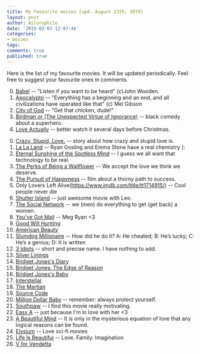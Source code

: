 ```yaml
---
title: My favourite movies [upd. August 23th, 2019]
layout: post
author: Ailurophile
date: '2019-03-03 13:07:46'
categories:
- movies
tags:
comments: true
published: true
---
```


Here is the list of my favourite movies.
It will be updated periodically.
Feel free to suggest your favourite ones in comments.

00. [Babel](https://www.imdb.com/title/tt0449467/) -- "Listen if you want to be heard" (c)John Wooden.
00. [Apocalypto](https://www.imdb.com/title/tt0472043/) -- "Everything has a beginning and an end, and all civilizations have operated like that" (c) Mel Gibson
00. [City of God](https://www.imdb.com/title/tt0317248/) -- "Get that chicken, dude!"
00. [Birdman or (The Unexpected Virtue of Ignorance)](https://www.imdb.com/title/tt2562232/) -- black comedy about a superhero.
00. [Love Actually](https://www.imdb.com/title/tt0314331/) -- better watch it several days before Christmas.
<!--more-->
00. [Crazy, Stupid, Love.](https://www.imdb.com/title/tt1570728/) -- story about how crazy and stupid love is. 
00. [La La Land](https://www.imdb.com/title/tt3783958/) -- Ryan Gosling and Emma Stone have a real chemistry (:
00. [Eternal Sunshine of the Spotless Mind](https://www.imdb.com/title/tt0338013/) -- I guess we all want that technology to be real.
00. [The Perks of Being a Wallflower](https://www.imdb.com/title/tt1659337/) -- We accept the love we think we deserve. 
00. [The Pursuit of Happyness](https://www.imdb.com/title/tt0454921/) -- film about a thorny path to success.
00. Only Lovers Left Alive(https://www.imdb.com/title/tt1714915/) -- Cool people never die
00. [Shutter Island](https://www.imdb.com/title/tt1130884/) -- just awesome movie with Leo.
00. [The Social Network](https://www.imdb.com/title/tt1285016/) -- we (men) do everything to get (get back) a women.
00. [You've Got Mail](https://www.imdb.com/title/tt0128853/) -- Meg Ryan <3
00. [Good Will Hunting](https://www.imdb.com/title/tt0119217/)
00. [American Beauty](https://www.imdb.com/title/tt0169547/)
00. [Slumdog Millionaire](https://www.imdb.com/title/tt1010048/) -- How did he do it? A: He cheated; B: He’s lucky; C: He’s a genius; D: It is written
00. [3 Idiots](https://www.imdb.com/title/tt1187043/) -- short and precise name. I have nothing to add.
00. [Silver Linings](https://www.imdb.com/title/tt1045658/)
00. [Bridget Jones's Diary](https://www.imdb.com/title/tt0243155/)
00. [Bridget Jones: The Edge of Reason](https://www.imdb.com/title/tt0317198/)
00. [Bridget Jones's Baby](https://www.imdb.com/title/tt1473832/)
00. [Interstellar](https://www.imdb.com/title/tt0816692/)
00. [The Martian](https://www.imdb.com/title/tt3659388/)
00. [Source Code](https://www.imdb.com/title/tt0945513/)
00. [Million Dollar Baby](https://www.imdb.com/title/tt0405159/) -- remember: always protect yourself.
00. [Southpaw](https://www.imdb.com/title/tt1798684/) -- I find this movie really motivating.
00. [Easy A](https://www.imdb.com/title/tt1282140/) -- just because I'm in love with her <3
00. [A Beautiful Mind](https://www.imdb.com/title/tt0268978/) -- It is only in the mysterious equation of love that any logical reasons can be found.
00. [Elysium](https://www.imdb.com/title/tt1535108/) -- Love sci-fi movies
00. [Life Is Beautiful](https://www.imdb.com/title/tt0118799/) -- Love. Family. Imagination
00. [V for Vendetta](https://www.imdb.com/title/tt0434409/)